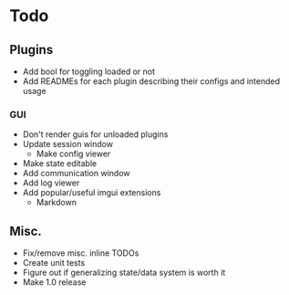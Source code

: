 # Todo
## Plugins
- Add bool for toggling loaded or not
- Add READMEs for each plugin describing their configs and intended usage
### GUI
- Don't render guis for unloaded plugins
- Update session window
  - Make config viewer
- Make state editable
- Add communication window
- Add log viewer
- Add popular/useful imgui extensions
  - Markdown
## Misc.
- Fix/remove misc. inline TODOs
- Create unit tests
- Figure out if generalizing state/data system is worth it
- Make 1.0 release
